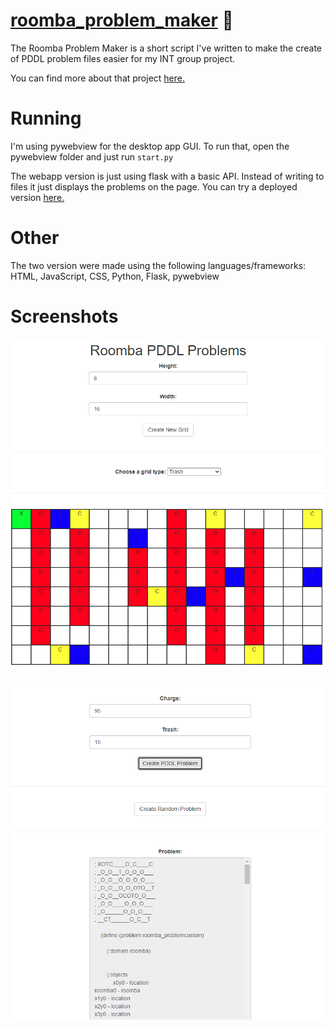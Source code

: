 # [roomba_problem_maker](http://zaini.pythonanywhere.com/) 🤖

The Roomba Problem Maker is a short script I've written to make the create of PDDL problem files easier for my INT group project.

You can find more about that project [here.](https://github.com/zaini/INT-Coursework-2021)

# Running

I'm using pywebview for the desktop app GUI. To run that, open the pywebview folder and just run `start.py`

The webapp version is just using flask with a basic API. Instead of writing to files it just displays the problems on the page. You can try a deployed version [here.](http://zaini.pythonanywhere.com/)

# Other

The two version were made using the following languages/frameworks: HTML, JavaScript, CSS, Python, Flask, pywebview

# Screenshots

![filling in grid example](screenshots/grid_example.png)

![results example](screenshots/result_example.png)
